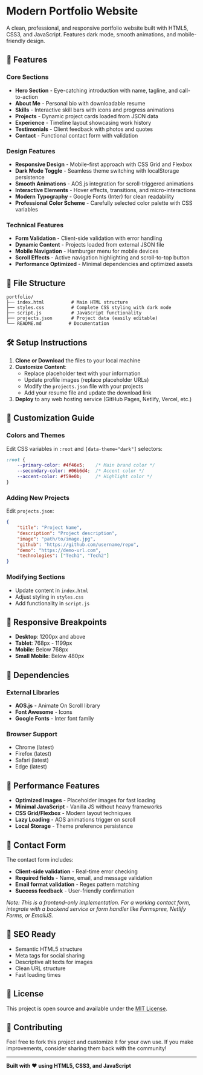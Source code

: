 # Modern Portfolio Website

A clean, professional, and responsive portfolio website built with HTML5, CSS3, and JavaScript. Features dark mode, smooth animations, and mobile-friendly design.

## 🚀 Features

### Core Sections
- **Hero Section** - Eye-catching introduction with name, tagline, and call-to-action
- **About Me** - Personal bio with downloadable resume
- **Skills** - Interactive skill bars with icons and progress animations
- **Projects** - Dynamic project cards loaded from JSON data
- **Experience** - Timeline layout showcasing work history
- **Testimonials** - Client feedback with photos and quotes
- **Contact** - Functional contact form with validation

### Design Features
- **Responsive Design** - Mobile-first approach with CSS Grid and Flexbox
- **Dark Mode Toggle** - Seamless theme switching with localStorage persistence
- **Smooth Animations** - AOS.js integration for scroll-triggered animations
- **Interactive Elements** - Hover effects, transitions, and micro-interactions
- **Modern Typography** - Google Fonts (Inter) for clean readability
- **Professional Color Scheme** - Carefully selected color palette with CSS variables

### Technical Features
- **Form Validation** - Client-side validation with error handling
- **Dynamic Content** - Projects loaded from external JSON file
- **Mobile Navigation** - Hamburger menu for mobile devices
- **Scroll Effects** - Active navigation highlighting and scroll-to-top button
- **Performance Optimized** - Minimal dependencies and optimized assets

## 📁 File Structure

```
portfolio/
├── index.html          # Main HTML structure
├── styles.css          # Complete CSS styling with dark mode
├── script.js           # JavaScript functionality
├── projects.json       # Project data (easily editable)
└── README.md          # Documentation
```

## 🛠️ Setup Instructions

1. **Clone or Download** the files to your local machine
2. **Customize Content**:
   - Replace placeholder text with your information
   - Update profile images (replace placeholder URLs)
   - Modify the `projects.json` file with your projects
   - Add your resume file and update the download link
3. **Deploy** to any web hosting service (GitHub Pages, Netlify, Vercel, etc.)

## 🎨 Customization Guide

### Colors and Themes
Edit CSS variables in `:root` and `[data-theme="dark"]` selectors:
```css
:root {
    --primary-color: #4f46e5;    /* Main brand color */
    --secondary-color: #06b6d4;  /* Accent color */
    --accent-color: #f59e0b;     /* Highlight color */
}
```

### Adding New Projects
Edit `projects.json`:
```json
{
    "title": "Project Name",
    "description": "Project description",
    "image": "path/to/image.jpg",
    "github": "https://github.com/username/repo",
    "demo": "https://demo-url.com",
    "technologies": ["Tech1", "Tech2"]
}
```

### Modifying Sections
- Update content in `index.html`
- Adjust styling in `styles.css`
- Add functionality in `script.js`

## 📱 Responsive Breakpoints

- **Desktop**: 1200px and above
- **Tablet**: 768px - 1199px
- **Mobile**: Below 768px
- **Small Mobile**: Below 480px

## 🔧 Dependencies

### External Libraries
- **AOS.js** - Animate On Scroll library
- **Font Awesome** - Icons
- **Google Fonts** - Inter font family

### Browser Support
- Chrome (latest)
- Firefox (latest)
- Safari (latest)
- Edge (latest)

## 🚀 Performance Features

- **Optimized Images** - Placeholder images for fast loading
- **Minimal JavaScript** - Vanilla JS without heavy frameworks
- **CSS Grid/Flexbox** - Modern layout techniques
- **Lazy Loading** - AOS animations trigger on scroll
- **Local Storage** - Theme preference persistence

## 📧 Contact Form

The contact form includes:
- **Client-side validation** - Real-time error checking
- **Required fields** - Name, email, and message validation
- **Email format validation** - Regex pattern matching
- **Success feedback** - User-friendly confirmation

*Note: This is a frontend-only implementation. For a working contact form, integrate with a backend service or form handler like Formspree, Netlify Forms, or EmailJS.*

## 🎯 SEO Ready

- Semantic HTML5 structure
- Meta tags for social sharing
- Descriptive alt texts for images
- Clean URL structure
- Fast loading times

## 📄 License

This project is open source and available under the [MIT License](LICENSE).

## 🤝 Contributing

Feel free to fork this project and customize it for your own use. If you make improvements, consider sharing them back with the community!

---

**Built with ❤️ using HTML5, CSS3, and JavaScript**